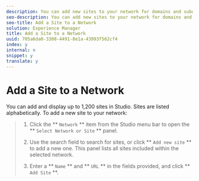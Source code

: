 ```yaml
---
description: You can add new sites to your network for domains and subdomains that share the same user profiles.
seo-description: You can add new sites to your network for domains and subdomains that share the same user profiles.
seo-title: Add a Site to a Network
solution: Experience Manager
title: Add a Site to a Network
uuid: 705a6da0-3308-4491-8e1a-43993f562cf4
index: y
internal: n
snippet: y
translate: y
---
```


# Add a Site to a Network

You can add and display up to 1,200 sites in Studio. Sites are listed alphabetically.
To add a new site to your network:

>1. Click the ** `Network` ** item from the Studio menu bar to open the ** `Select Network or Site` ** panel.
>1. Use the search field to search for sites, or click ** `Add new site` ** to add a new one.
>   This panel lists all sites included within the selected network.
>
>1. Enter a ** `Name` ** and ** `URL` ** in the fields provided, and click ** `Add Site` **.
